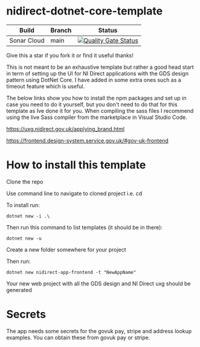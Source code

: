 # nidirect-dotnet-core-template


| Build  | Branch | Status |
| ------------- | ------------- | ------------- |
| Sonar Cloud  | main  | [![Quality Gate Status](https://sonarcloud.io/api/project_badges/measure?project=MichaelStevenson2207_nidirect-dotnetcore-template&metric=alert_status)](https://sonarcloud.io/dashboard?id=MichaelStevenson2207_nidirect-dotnetcore-template) |

Give this a star if you fork it or find it useful thanks!

This is not meant to be an exhaustive template but rather a good head start in term of setting up the UI for NI Direct applications with the GDS design pattern using DotNet Core. I have added in some extra ones such as a timeout feature which is useful.

The below links show you how to install the npm packages and set up in case you need to do it yourself, but you don't need to do that for this template as Ive done it for you. When compiling the sass files I recommend using the live Sass compiler from the marketplace in Visual Studio Code.

https://uxg.nidirect.gov.uk/applying_brand.html

https://frontend.design-system.service.gov.uk/#gov-uk-frontend

# How to install this template

Clone the repo

Use command line to navigate to cloned project i.e. cd

To install run:
```
dotnet new -i .\
```

Then run this command to list templates (it should be in there):

```
dotnet new -u
```

Create a new folder somewhere for your project

Then run:

```
dotnet new nidirect-app-frontend -t "NewAppName"
```

Your new web project with all the GDS design and NI Direct uxg should be generated

# Secrets

The app needs some secrets for the govuk pay, stripe and address lookup examples. You can obtain these from govuk pay or stripe.


